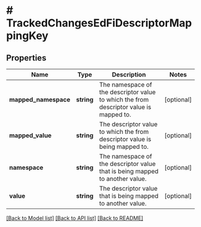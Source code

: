 # # TrackedChangesEdFiDescriptorMappingKey

## Properties

Name | Type | Description | Notes
------------ | ------------- | ------------- | -------------
**mapped_namespace** | **string** | The namespace of the descriptor value to which the from descriptor value is mapped to. | [optional]
**mapped_value** | **string** | The descriptor value to which the from descriptor value is being mapped to. | [optional]
**namespace** | **string** | The namespace of the descriptor value that is being mapped to another value. | [optional]
**value** | **string** | The descriptor value that is being mapped to another value. | [optional]

[[Back to Model list]](../../README.md#models) [[Back to API list]](../../README.md#endpoints) [[Back to README]](../../README.md)
